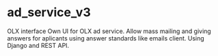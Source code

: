 # ad_service_v3
OLX interface Own UI for OLX ad service. Allow mass mailing and giving answers for aplicants using answer standards like emails client. Using Django and REST API.